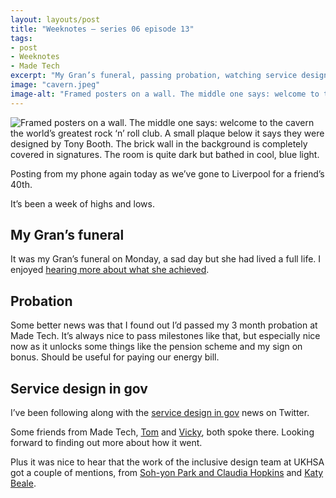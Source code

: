 ```yaml
---
layout: layouts/post
title: "Weeknotes – series 06 episode 13"
tags:
- post
- Weeknotes
- Made Tech
excerpt: "My Gran’s funeral, passing probation, watching service design in gov via Twitter, Liverpool."
image: "cavern.jpeg"
image-alt: "Framed posters on a wall. The middle one says: welcome to the cavern the world’s greatest rock ‘n’ roll club. A small plaque below it says they were designed by Tony Booth. The brick wall in the background is completely covered in signatures. The room is quite dark but bathed in cool, blue light."
---
```



![Framed posters on a wall. The middle one says: welcome to the cavern the world’s greatest rock ‘n’ roll club. A small plaque below it says they were designed by Tony Booth. The brick wall in the background is completely covered in signatures. The room is quite dark but bathed in cool, blue light.](/images/cavern.jpeg)

Posting from my phone again today as we’ve gone to Liverpool for a friend’s 40th. 

It’s been a week of highs and lows.

## My Gran’s funeral

It was my Gran’s funeral on Monday, a sad day but she had lived a full life. I enjoyed [hearing more about what she achieved](https://www.walesonline.co.uk/news/june-stanton-swansea-councillor-died-24912912).

## Probation

Some better news was that I found out I’d passed my 3 month probation at Made Tech. It’s always nice to pass milestones like that, but especially nice now as it unlocks some things like the pension scheme and my sign on bonus. Should be useful for paying our energy bill. 

## Service design in gov

I’ve been following along with the [service design in gov](https://govservicedesign.net/) news on Twitter. 

Some friends from Made Tech, [Tom](https://mobile.twitter.com/tsmz) and [Vicky](https://mobile.twitter.com/VHoughtonP), both spoke there. Looking forward to finding out more about how it went. 

Plus it was nice to hear that the work of the inclusive design team at UKHSA got a couple of mentions, from [Soh-yon Park and Claudia Hopkins](https://twitter.com/benjystanton/status/1575590856563621888) and [Katy Beale](https://mobile.twitter.com/katybeale).